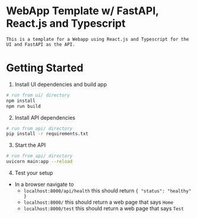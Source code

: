 # WebApp Template w/ FastAPI, React.js and Typescript

    This is a template for a Webapp using React.js and Typescript for the UI and FastAPI as the API.

# Getting Started

1. Install UI dependencies and build app
```bash
# run from ui/ directory
npm install
npm run build
```
2. Install API dependencies
```bash
# run from api/ directory
pip install -r requirements.txt
```
3. Start the API
```bash
# run from api/ directory
uvicorn main:app --reload
```
4. Test your setup
 - In a browser navigate to
    - `localhost:8000/api/health` this should return `{ "status": "healthy" }`
    - `localhost:8000/` this should return a web page that says `Home`
    - `localhost:8000/test` this should return a web page that says `Test`

